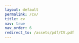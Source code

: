 ```yaml
---
layout: default
permalink: /cv/
title: cv
nav: true
nav_order: 6
redirect_to: /assets/pdf/CV.pdf
---
```

